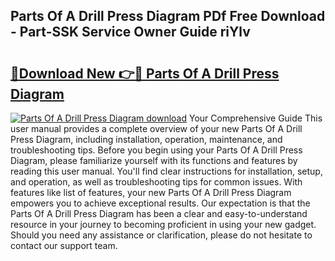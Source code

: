 ## Parts Of A Drill Press Diagram PDf Free Download - Part-SSK Service Owner Guide riYlv

# <h2><a href="http://dfkb56.blite.top/?on=Parts+Of+A+Drill+Press+Diagram">🔗Download New 👉🔴 Parts Of A Drill Press Diagram</a></h2>

[![Parts Of A Drill Press Diagram download](https://i.imgur.com/lujVjoI.png)](http://dfkb56.blite.top/?on=Parts+Of+A+Drill+Press+Diagram)
Your Comprehensive Guide This user manual provides a complete overview of your new Parts Of A Drill Press Diagram, including installation, operation, maintenance, and troubleshooting tips. Before you begin using your Parts Of A Drill Press Diagram, please familiarize yourself with its functions and features by reading this user manual. You'll find clear instructions for installation, setup, and operation, as well as troubleshooting tips for common issues. With features like list of features, your new Parts Of A Drill Press Diagram empowers you to achieve exceptional results. Our expectation is that the Parts Of A Drill Press Diagram has been a clear and easy-to-understand resource in your journey to becoming proficient in using your new gadget. Should you need any assistance or clarification, please do not hesitate to contact our support team.
